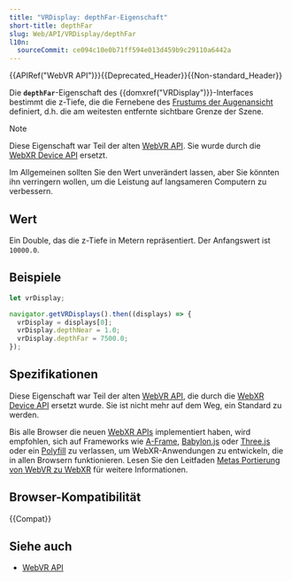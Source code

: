 ```yaml
---
title: "VRDisplay: depthFar-Eigenschaft"
short-title: depthFar
slug: Web/API/VRDisplay/depthFar
l10n:
  sourceCommit: ce094c10e0b71ff594e013d459b9c29110a6442a
---
```


{{APIRef("WebVR API")}}{{Deprecated_Header}}{{Non-standard_Header}}

Die **`depthFar`**-Eigenschaft des {{domxref("VRDisplay")}}-Interfaces bestimmt die z-Tiefe, die die Fernebene des [Frustums der Augenansicht](https://en.wikipedia.org/wiki/Viewing_frustum) definiert, d.h. die am weitesten entfernte sichtbare Grenze der Szene.

> [!NOTE]
> Diese Eigenschaft war Teil der alten [WebVR API](https://immersive-web.github.io/webvr/spec/1.1/). Sie wurde durch die [WebXR Device API](https://immersive-web.github.io/webxr/) ersetzt.

Im Allgemeinen sollten Sie den Wert unverändert lassen, aber Sie könnten ihn verringern wollen, um die Leistung auf langsameren Computern zu verbessern.

## Wert

Ein Double, das die z-Tiefe in Metern repräsentiert.
Der Anfangswert ist `10000.0`.

## Beispiele

```js
let vrDisplay;

navigator.getVRDisplays().then((displays) => {
  vrDisplay = displays[0];
  vrDisplay.depthNear = 1.0;
  vrDisplay.depthFar = 7500.0;
});
```

## Spezifikationen

Diese Eigenschaft war Teil der alten [WebVR API](https://immersive-web.github.io/webvr/spec/1.1/), die durch die [WebXR Device API](https://immersive-web.github.io/webxr/) ersetzt wurde. Sie ist nicht mehr auf dem Weg, ein Standard zu werden.

Bis alle Browser die neuen [WebXR APIs](/de/docs/Web/API/WebXR_Device_API/Fundamentals) implementiert haben, wird empfohlen, sich auf Frameworks wie [A-Frame](https://aframe.io/), [Babylon.js](https://www.babylonjs.com/) oder [Three.js](https://threejs.org/) oder ein [Polyfill](https://github.com/immersive-web/webxr-polyfill) zu verlassen, um WebXR-Anwendungen zu entwickeln, die in allen Browsern funktionieren. Lesen Sie den Leitfaden [Metas Portierung von WebVR zu WebXR](https://developers.meta.com/horizon/documentation/web/port-vr-xr/) für weitere Informationen.

## Browser-Kompatibilität

{{Compat}}

## Siehe auch

- [WebVR API](/de/docs/Web/API/WebVR_API)
